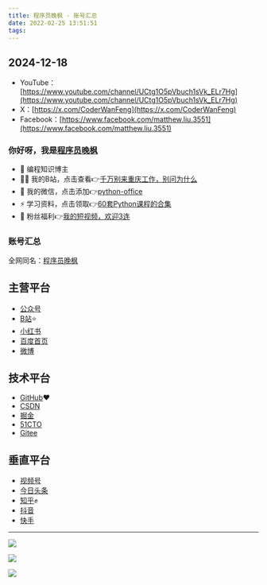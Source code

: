 ```yaml
---
title: 程序员晚枫 - 账号汇总
date: 2022-02-25 13:51:51
tags:
---
```



## 2024-12-18

- YouTube：[https://www.youtube.com/channel/UCtg1O5pVbuch1sVk_ELr7Hg](https://www.youtube.com/channel/UCtg1O5pVbuch1sVk_ELr7Hg)
- X：[https://x.com/CoderWanFeng](https://x.com/CoderWanFeng)
- Facebook：[https://www.facebook.com/matthew.liu.3551](https://www.facebook.com/matthew.liu.3551)

### 你好呀，我是[程序员晚枫](http://www.python4office.cn/wechat-qrcode/)
- 🐧 编程知识博主
- 👨‍💻 我的B站，点击查看👉[千万别来重庆工作，别问为什么](https://www.bilibili.com/video/BV1aD4y1N7ai)
- 💬 我的微信，点击添加👉[python-office](https://cos.python-office.com/wechat/qr-code.jpg)
- ⚡ 学习资料，点击领取👉[60套Python课程的合集](http://www.python4office.cn/vedio-course/)
- 🎁 粉丝福利👉[我的短视频，欢迎3连](https://space.bilibili.com/1989702333)



### 账号汇总

<!-- more -->


全网同名：[程序员晚枫](http://www.python4office.cn/wechat-qrcode/)

## 主营平台
- [公众号](https://mp.weixin.qq.com/s/0eyznBsIM7M4dGr-07C8Tg)
- [B站](https://space.bilibili.com/1989702333)⭐
- [小红书](https://www.xiaohongshu.com/user/profile/611dcb820000000001014aca)
- [百度首页](https://author.baidu.com/home?from=bjh_article&app_id=1655119794937691)
- [微博](https://weibo.com/u/7726957925)

## 技术平台
- [GitHub](https://github.com/CoderWanFeng)❤
- [CSDN](https://blog.csdn.net/weixin_42321517)
- [掘金](https://juejin.cn/user/2327002779758760)
- [51CTO](https://blog.51cto.com/CoderWanFeng)
- [Gitee](https://gitee.com/CoderWanFeng)

## 垂直平台
- [视频号](https://mp.weixin.qq.com/s/Wixe5poKOEH2O5gA9W8m4A)
- [今日头条](https://www.ixigua.com/7072935385113890052?wid_try=1)
- [知乎](https://www.zhihu.com/people/CoderWanFeng)✊
- [抖音](http://www.python4office.cn/images/account-display/4-douyin.jpg)
- [快手](http://www.python4office.cn/images/account-display/5-kuaishou.jpg)





---

![](https://cos.python-office.com/ads/fuli/all-1.jpg)

![](https://website-python-1300615378.cos.ap-nanjing.myqcloud.com/%E5%BC%95%E5%AF%BC%E8%B6%85%E9%93%BE%E6%8E%A5%2Fauto-work.jpg)


![](https://cos.python-office.com/ads/gzh/sub-py.jpg)